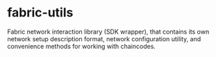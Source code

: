 # fabric-utils
 Fabric network interaction library (SDK wrapper), that contains its own network setup description format, network configuration utility, and convenience methods for working with chaincodes.
